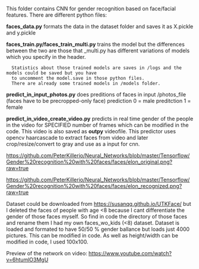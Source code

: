This folder contains CNN for gender recognition based on face/facial features.
There are different python files:

  <b>faces_data.py</b> formats the data in the dataset folder and saves it as X.pickle and y.pickle
  
  <b>faces_train.py/faces_train_multi.py</b> trains the model but the differences between the two are those that
    _multi.py has different variations of models which you specify in the header.
      
      Statistics about those trained models are saves in /logs and the models could be saved but you have
      to uncomment the model.save in those python files.
      There are already some trained models in /models folder.
  
  <b>predict_in_input_photos.py</b> does preditions of faces in input /photos_file (faces have to be precropped-only face)
    prediction 0 = male
    preditction 1 = female
  
   <b>predict_in_video_create_video.py</b> predicts in real time gender of the people in the video for SPECIFIED number of frames
    which can be modified in the code. This video is also saved as <b>outpy</b> videofile.
    This predictor uses opencv haarcascade to extract faces from video and later crop/resize/convert to gray and use
    as a input for cnn.
    
https://github.com/PeterKillerio/Neural_Networks/blob/master/Tensorflow/Gender%20recognition%20with%20faces/faces/elon_original.png?raw=true
   
https://github.com/PeterKillerio/Neural_Networks/blob/master/Tensorflow/Gender%20recognition%20with%20faces/faces/elon_recognized.png?raw=true


Dataset could be downloaded from https://susanqq.github.io/UTKFace/ 
but I deleted the faces of people with age <8 because I cant differentiate the gender of those faces myself.
So find in code the directory of those faces and rename them I had my own faces_wo_kids (<8) dataset.
Dataset is loaded and formated to have 50/50 % gender ballance but loads just 4000 pictures. This can be modified in code.
As well as height/width can be modified in code, I used 100x100.

Preview of the network on video:
https://www.youtube.com/watch?v=6htumlO3MgU
